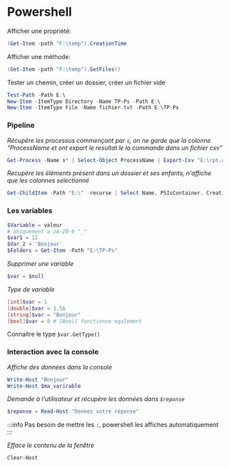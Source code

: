 # Powershell

Afficher une propriété:
```powershell
(Get-Item -path "F:\temp").CreationTime
```
Afficher une méthode:
```powershell
(Get-Item -path "F:\temp").GetFiles()
```

Tester un chemin, créer un dossier, créer un fichier vide
```powershell
Test-Path -Path E:\
New-Item -ItemType Directory -Name TP-Ps -Path E:\
New-Item -ItemType File -Name fichier.txt -Path E:\TP-Ps
```

### Pipeline
*Récupère les processus commençant par `s`, on ne garde que la colonne "ProcessName et ont export le resultat le la commande dans un fichier csv"*
```powershell
Get-Process -Name s* | Select-Object ProcessName | Export-Csv "E:\rpt.csv"
```

*Recupère les éléments présent dans un dossier et ses enfants, n'affiche que les colonnes selectionné*
```powershell
Get-ChildItem -Path "E:\" -recurse | Select Name, PSIsContainer, Creationtime
```

### Les variables

```powershell
$Variable = valeur
# Uniquement a-zA-Z0-9 "_"
$var1 = 12
$Var_2 = 'Bonjour'
$Folders = Get-Item -Path "E:\TP-Ps"
```

*Supprimer une variable*
```powershell
$var = $null
```

*Type de variable*
```powershell
[int]$var = 1
[double]$var = 1,56
[string]$var = "Bonjour"
[bool]$var = 0 # [Bool] fonctionne egalement
```
Connaitre le type `$var.GetType()`

### Interaction avec la console

*Affiche des données dans la console*
```powershell
Write-Host "Bonjour"
Write-Host $ma_varirable
```

*Demande à l'utilisateur et récupère les données dans `$reponse`*
```powershell
$reponse = Read-Host "Donnez votre réponse"
```
:::info
Pas besoin de mettre les `:`, powershell les affiches automatiquement
:::

*Efface le contenu de la fenêtre*
```powershell
Clear-Host
```
